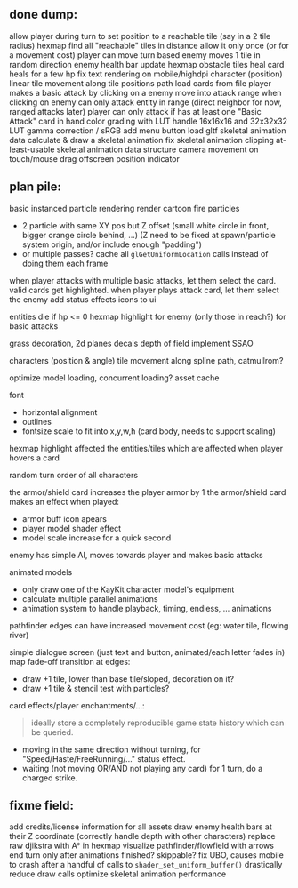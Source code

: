 
done dump:
----------

allow player during turn to set position to a reachable tile (say in a 2 tile radius)
hexmap find all "reachable" tiles in distance
allow it only once (or for a movement cost)
player can move turn based
enemy moves 1 tile in random direction
enemy health bar
update hexmap obstacle tiles
heal card heals for a few hp
fix text rendering on mobile/highdpi
character (position) linear tile movement along tile positions path
load cards from file
player makes a basic attack by clicking on a enemy
move into attack range when clicking on enemy
can only attack entity in range (direct neighbor for now, ranged attacks later)
player can only attack if has at least one "Basic Attack" card in hand
color grading with LUT
handle 16x16x16 and 32x32x32 LUT
gamma correction / sRGB
add menu button
load gltf skeletal animation data
calculate & draw a skeletal animation
fix skeletal animation clipping
at-least-usable skeletal animation data structure
camera movement on touch/mouse drag
offscreen position indicator

plan pile:
----------
basic instanced particle rendering
render cartoon fire particles
 - 2 particle with same XY pos but Z offset (small white circle in front, bigger orange circle behind, ...) (Z need to be fixed at spawn/particle system origin, and/or include enough "padding")
 - or multiple passes?
cache all `glGetUniformLocation` calls instead of doing them each frame

when player attacks with multiple basic attacks, let them select the card. valid cards get highlighted.
when player plays attack card, let them select the enemy
add status effects icons to ui

entities die if hp <= 0
hexmap highlight for enemy (only those in reach?) for basic attacks

grass decoration, 2d planes
decals
depth of field
implement SSAO

characters (position & angle) tile movement along spline path, catmullrom?

optimize model loading, concurrent loading?
asset cache

font
 - horizontal alignment
 - outlines
 - fontsize scale to fit into x,y,w,h (card body, needs to support scaling)

hexmap highlight affected the entities/tiles which are affected when player hovers a card

random turn order of all characters

the armor/shield card increases the player armor by 1
the armor/shield card makes an effect when played:
 - armor buff icon apears
 - player model shader effect
 - model scale increase for a quick second

enemy has simple AI, moves towards player and makes basic attacks

animated models
 - only draw one of the KayKit character model's equipment
 - calculate multiple parallel animations
 - animation system to handle playback, timing, endless, ... animations

pathfinder edges can have increased movement cost (eg: water tile, flowing river)

simple dialogue screen (just text and button, animated/each letter fades in)
map fade-off transition at edges:
 - draw +1 tile, lower than base tile/sloped, decoration on it?
 - draw +1 tile & stencil test with particles?

card effects/player enchantments/...:
> ideally store a completely reproducible game state history which can be queried.
 - moving in the same direction without turning, for "Speed/Haste/FreeRunning/..." status effect.
 - waiting (not moving OR/AND not playing any card) for 1 turn, do a charged strike.

fixme field:
------------
add credits/license information for all assets
draw enemy health bars at their Z coordinate (correctly handle depth with other characters)
replace raw djikstra with A* in hexmap
visualize pathfinder/flowfield with arrows
end turn only after animations finished? skippable?
fix UBO, causes mobile to crash after a handful of calls to `shader_set_uniform_buffer()`
drastically reduce draw calls
optimize skeletal animation performance

